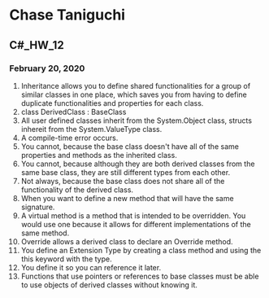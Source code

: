 # Chase Taniguchi	
## C#_HW_12
### February 20, 2020


1. Inheritance allows you to define shared functionalities for a group of similar classes
in one place, which saves you from having to define duplicate functionalities and properties
for each class.
2. class DerivedClass : BaseClass
3. All user defined classes inherit from the System.Object class, structs inhereit from the
System.ValueType class.
4. A compile-time error occurs.
5. You cannot, because the base class doesn't have all of the same properties and 
methods as the inherited class.
6. You cannot, because although they are both derived classes from the same
base class, they are still different types from each other.
7. Not always, because the base class does not share all of the functionality of the derived class.
8. When you want to define a new method that will have the same signature.
9. A virtual method is a method that is intended to be overridden. You would use one 
because it allows for different implementations of the same method.
10. Override allows a derived class to declare an Override method. 
11. You define an Extension Type by creating a class method and using the this keyword with the type.
12. You define it so you can reference it later.
13. Functions that use pointers or references to base classes must be able to use objects
 of derived classes without knowing it.